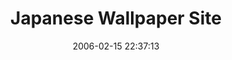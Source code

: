 ---
date: 2006-02-15 22:37:13
link:
  source: delicious
  source_url: https://del.icio.us/roytang
  text: Japanese Wallpaper Site
  url: http://www.mydeskcity.com/1600BZ61.htm
slug: japanese-wallpaper-site
source: delicious
tags:
- wallpapers
title: Japanese Wallpaper Site
---